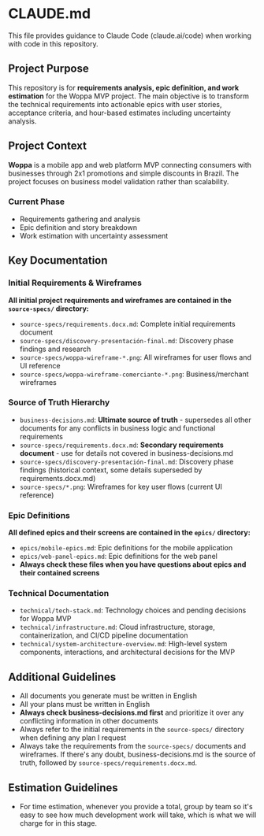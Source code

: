 # CLAUDE.md

This file provides guidance to Claude Code (claude.ai/code) when working with code in this repository.

## Project Purpose

This repository is for **requirements analysis, epic definition, and work estimation** for the Woppa MVP project. The main objective is to transform the technical requirements into actionable epics with user stories, acceptance criteria, and hour-based estimates including uncertainty analysis.

## Project Context

**Woppa** is a mobile app and web platform MVP connecting consumers with businesses through 2x1 promotions and simple discounts in Brazil. The project focuses on business model validation rather than scalability.

### Current Phase
- Requirements gathering and analysis
- Epic definition and story breakdown  
- Work estimation with uncertainty assessment

## Key Documentation

### Initial Requirements & Wireframes
**All initial project requirements and wireframes are contained in the `source-specs/` directory:**
- `source-specs/requirements.docx.md`: Complete initial requirements document
- `source-specs/discovery-presentación-final.md`: Discovery phase findings and research
- `source-specs/woppa-wireframe-*.png`: All wireframes for user flows and UI reference
- `source-specs/woppa-wireframe-comerciante-*.png`: Business/merchant wireframes

### Source of Truth Hierarchy
- `business-decisions.md`: **Ultimate source of truth** - supersedes all other documents for any conflicts in business logic and functional requirements
- `source-specs/requirements.docx.md`: **Secondary requirements document** - use for details not covered in business-decisions.md
- `source-specs/discovery-presentación-final.md`: Discovery phase findings (historical context, some details superseded by requirements.docx.md)
- `source-specs/*.png`: Wireframes for key user flows (current UI reference)

### Epic Definitions
**All defined epics and their screens are contained in the `epics/` directory:**
- `epics/mobile-epics.md`: Epic definitions for the mobile application
- `epics/web-panel-epics.md`: Epic definitions for the web panel
- **Always check these files when you have questions about epics and their contained screens**

### Technical Documentation
- `technical/tech-stack.md`: Technology choices and pending decisions for Woppa MVP
- `technical/infrastructure.md`: Cloud infrastructure, storage, containerization, and CI/CD pipeline documentation
- `technical/system-architecture-overview.md`: High-level system components, interactions, and architectural decisions for the MVP

## Additional Guidelines
- All documents you generate must be written in English
- All your plans must be written in English
- **Always check business-decisions.md first** and prioritize it over any conflicting information in other documents
- Always refer to the initial requirements in the `source-specs/` directory when defining any plan I request
- Always take the requirements from the `source-specs/` documents and wireframes. If there's any doubt, business-decisions.md is the source of truth, followed by `source-specs/requirements.docx.md`.

## Estimation Guidelines
- For time estimation, whenever you provide a total, group by team so it's easy to see how much development work will take, which is what we will charge for in this stage.
